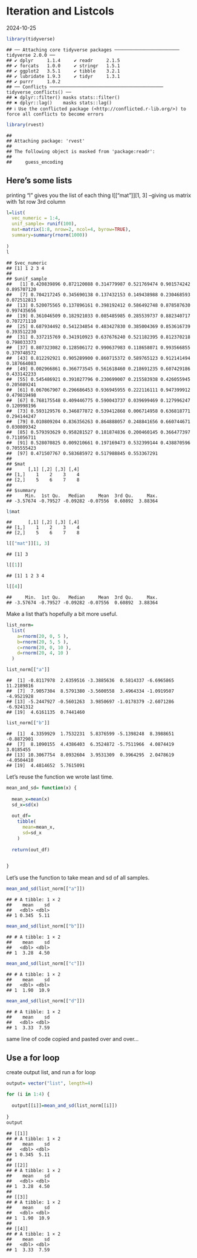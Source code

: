 Iteration and Listcols
================
2024-10-25

``` r
library(tidyverse)
```

    ## ── Attaching core tidyverse packages ──────────────────────── tidyverse 2.0.0 ──
    ## ✔ dplyr     1.1.4     ✔ readr     2.1.5
    ## ✔ forcats   1.0.0     ✔ stringr   1.5.1
    ## ✔ ggplot2   3.5.1     ✔ tibble    3.2.1
    ## ✔ lubridate 1.9.3     ✔ tidyr     1.3.1
    ## ✔ purrr     1.0.2     
    ## ── Conflicts ────────────────────────────────────────── tidyverse_conflicts() ──
    ## ✖ dplyr::filter() masks stats::filter()
    ## ✖ dplyr::lag()    masks stats::lag()
    ## ℹ Use the conflicted package (<http://conflicted.r-lib.org/>) to force all conflicts to become errors

``` r
library(rvest)
```

    ## 
    ## Attaching package: 'rvest'
    ## 
    ## The following object is masked from 'package:readr':
    ## 
    ##     guess_encoding

## Here’s some lists

printing “l” gives you the list of each thing l\[\[“mat”\]\]\[1, 3\]
–giving us matrix with 1st row 3rd column

``` r
l=list(
  vec_numeric = 1:4,
  unif_sample= runif(100),
  mat=matrix(1:8, nrow=2, ncol=4, byrow=TRUE),
  summary=summary(rnorm(1000))
  
)
l
```

    ## $vec_numeric
    ## [1] 1 2 3 4
    ## 
    ## $unif_sample
    ##   [1] 0.420839896 0.872120088 0.314779987 0.521769474 0.901574242 0.895707120
    ##   [7] 0.704217245 0.345690138 0.137432153 0.149438988 0.230468593 0.072512813
    ##  [13] 0.520075565 0.137896161 0.398192412 0.586492748 0.878587630 0.997435656
    ##  [19] 0.361046509 0.182921033 0.085485985 0.285539737 0.882340717 0.707271110
    ##  [25] 0.687934492 0.541234854 0.483427830 0.385004369 0.853616739 0.393512230
    ##  [31] 0.337215769 0.341910923 0.637676240 0.521182395 0.812370218 0.798033373
    ##  [37] 0.807323082 0.128506172 0.990637983 0.118658071 0.993566855 0.379748572
    ##  [43] 0.812292921 0.905289900 0.860715372 0.589765123 0.912141494 0.187664083
    ##  [49] 0.002966861 0.366773545 0.561618460 0.218691235 0.607429186 0.433142233
    ##  [55] 0.545486921 0.391027796 0.230699007 0.215583938 0.426055945 0.205089241
    ##  [61] 0.067067907 0.296686453 0.936945955 0.222116111 0.947399912 0.479819498
    ##  [67] 0.768175548 0.409446775 0.590043737 0.039699469 0.127996247 0.120998196
    ##  [73] 0.593129576 0.346877872 0.539412868 0.006714958 0.636818771 0.294144247
    ##  [79] 0.010809204 0.836356263 0.864888057 0.248841656 0.660744671 0.030809342
    ##  [85] 0.579393629 0.958281527 0.181874836 0.200460145 0.366477397 0.711056711
    ##  [91] 0.528070825 0.009210661 0.197169473 0.532399144 0.438870596 0.705555423
    ##  [97] 0.471507767 0.583685972 0.517988845 0.553367291
    ## 
    ## $mat
    ##      [,1] [,2] [,3] [,4]
    ## [1,]    1    2    3    4
    ## [2,]    5    6    7    8
    ## 
    ## $summary
    ##     Min.  1st Qu.   Median     Mean  3rd Qu.     Max. 
    ## -3.57674 -0.79527 -0.09282 -0.07556  0.60892  3.88364

``` r
l$mat
```

    ##      [,1] [,2] [,3] [,4]
    ## [1,]    1    2    3    4
    ## [2,]    5    6    7    8

``` r
l[["mat"]][1, 3]
```

    ## [1] 3

``` r
l[[1]]
```

    ## [1] 1 2 3 4

``` r
l[[4]]
```

    ##     Min.  1st Qu.   Median     Mean  3rd Qu.     Max. 
    ## -3.57674 -0.79527 -0.09282 -0.07556  0.60892  3.88364

Make a list that’s hopefully a bit more useful.

``` r
list_norm=
  list(
    a=rnorm(20, 0, 5 ),
    b=rnorm(20, 5, 5 ),
    c=rnorm(20, 0, 10 ),
    d=rnorm(20, 4, 10 )
  )

list_norm[["a"]]
```

    ##  [1] -0.8117978  2.6359516 -3.3885636  0.5814337 -6.6965865 11.2189816
    ##  [7]  7.9057304  8.5791380 -3.5600558  3.4964334 -1.0919507 -4.9521928
    ## [13] -5.2447927 -0.5601263  3.9850697 -1.0178379 -2.6071286 -6.9241312
    ## [19]  4.6161135  0.7441460

``` r
list_norm[["b"]]
```

    ##  [1]  4.3359929  1.7532231  5.8376599 -5.1398248  8.3988651 -0.8872901
    ##  [7]  8.1090155  4.4386403  6.3524872 -5.7511966  4.0874419  3.0185455
    ## [13] 10.3067754  8.0932604  3.9531309  0.3964295  2.0478619 -4.0504410
    ## [19]  4.4814652  5.7615091

Let’s reuse the function we wrote last time.

``` r
mean_and_sd= function(x) {
  
  mean_x=mean(x)
  sd_x=sd(x)
  
  out_df=
    tibble(
      mean=mean_x,
      sd=sd_x
    )
  
  return(out_df)
  

}
```

Let’s use the function to take mean and sd of all samples.

``` r
mean_and_sd(list_norm[["a"]])
```

    ## # A tibble: 1 × 2
    ##    mean    sd
    ##   <dbl> <dbl>
    ## 1 0.345  5.11

``` r
mean_and_sd(list_norm[["b"]])
```

    ## # A tibble: 1 × 2
    ##    mean    sd
    ##   <dbl> <dbl>
    ## 1  3.28  4.50

``` r
mean_and_sd(list_norm[["c"]])
```

    ## # A tibble: 1 × 2
    ##    mean    sd
    ##   <dbl> <dbl>
    ## 1  1.90  10.9

``` r
mean_and_sd(list_norm[["d"]])
```

    ## # A tibble: 1 × 2
    ##    mean    sd
    ##   <dbl> <dbl>
    ## 1  3.33  7.59

same line of code copied and pasted over and over…

## Use a for loop

create output list, and run a for loop

``` r
output= vector("list", length=4)

for (i in 1:4) {
  
  output[[i]]=mean_and_sd(list_norm[[i]])
  
}
output
```

    ## [[1]]
    ## # A tibble: 1 × 2
    ##    mean    sd
    ##   <dbl> <dbl>
    ## 1 0.345  5.11
    ## 
    ## [[2]]
    ## # A tibble: 1 × 2
    ##    mean    sd
    ##   <dbl> <dbl>
    ## 1  3.28  4.50
    ## 
    ## [[3]]
    ## # A tibble: 1 × 2
    ##    mean    sd
    ##   <dbl> <dbl>
    ## 1  1.90  10.9
    ## 
    ## [[4]]
    ## # A tibble: 1 × 2
    ##    mean    sd
    ##   <dbl> <dbl>
    ## 1  3.33  7.59
